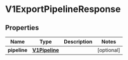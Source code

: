 
# V1ExportPipelineResponse

## Properties
Name | Type | Description | Notes
------------ | ------------- | ------------- | -------------
**pipeline** | [**V1Pipeline**](V1Pipeline.md) |  |  [optional]



